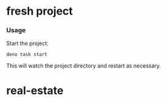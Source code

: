 # fresh project

### Usage

Start the project:

```
deno task start
```

This will watch the project directory and restart as necessary.
# real-estate
